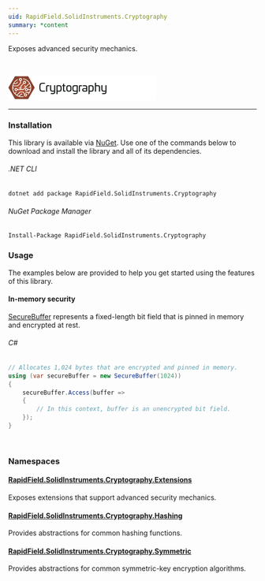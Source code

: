 ```yaml
---
uid: RapidField.SolidInstruments.Cryptography
summary: *content
---
```


<!--
Copyright (c) RapidField LLC. Licensed under the MIT License. See LICENSE.txt in the project root for license information.
-->

Exposes advanced security mechanics.

<br />

![Cryptography label](../images/Label.Cryptography.300w.png)
- - -

### Installation

This library is available via [NuGet](https://docs.microsoft.com/en-us/nuget/quickstart/install-and-use-a-package-in-visual-studio). Use one of the commands below to download and install the library and all of its dependencies.

###### .NET CLI

```shell
dotnet add package RapidField.SolidInstruments.Cryptography
```

###### NuGet Package Manager

```shell
Install-Package RapidField.SolidInstruments.Cryptography
```

### Usage

The examples below are provided to help you get started using the features of this library.

#### In-memory security

[SecureBuffer](https://www.solidinstruments.com/api/RapidField.SolidInstruments.Cryptography.SecureBuffer.html) represents a fixed-length bit field that is pinned in memory and encrypted at rest.

###### C#

```csharp
// Allocates 1,024 bytes that are encrypted and pinned in memory.
using (var secureBuffer = new SecureBuffer(1024))
{
    secureBuffer.Access(buffer =>
    {
        // In this context, buffer is an unencrypted bit field.
    });
}
```

<br />

### Namespaces

#### [RapidField.SolidInstruments.Cryptography.Extensions](https://www.solidinstruments.com/api/RapidField.SolidInstruments.Cryptography.Extensions.html)

<section>
Exposes extensions that support advanced security mechanics.
</section>

#### [RapidField.SolidInstruments.Cryptography.Hashing](https://www.solidinstruments.com/api/RapidField.SolidInstruments.Cryptography.Hashing.html)

<section>
Provides abstractions for common hashing functions.
</section>

#### [RapidField.SolidInstruments.Cryptography.Symmetric](https://www.solidinstruments.com/api/RapidField.SolidInstruments.Cryptography.Symmetric.html)

<section>
Provides abstractions for common symmetric-key encryption algorithms.
</section>